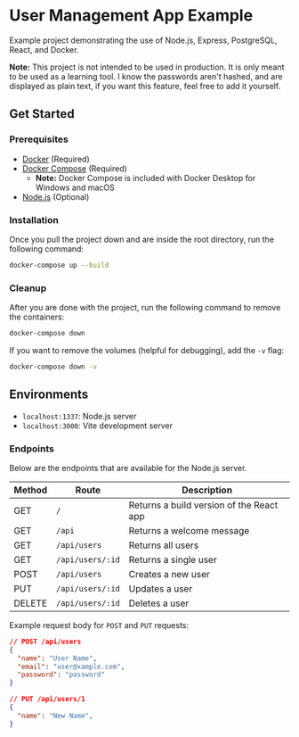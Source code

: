 # User Management App Example

Example project demonstrating the use of Node.js, Express, PostgreSQL, React, and Docker.

**Note:** This project is not intended to be used in production. It is only meant to be used as a learning tool. I know the passwords aren't hashed, and are displayed as plain text, if you want this feature, feel free to add it yourself.

## Get Started

### Prerequisites

- [Docker](https://www.docker.com/get-started) (Required)
- [Docker Compose](https://docs.docker.com/compose/install/) (Required)
  - **Note:** Docker Compose is included with Docker Desktop for Windows and macOS
- [Node.js](https://nodejs.org/en/) (Optional)

### Installation

Once you pull the project down and are inside the root directory, run the following command:

```sh
docker-compose up --build
```

### Cleanup

After you are done with the project, run the following command to remove the containers:

```sh
docker-compose down
```

If you want to remove the volumes (helpful for debugging), add the `-v` flag:

```sh
docker-compose down -v
```

## Environments

- `localhost:1337`: Node.js server
- `localhost:3000`: Vite development server

### Endpoints

Below are the endpoints that are available for the Node.js server.

| Method | Route | Description |
| ------ | ----- | ----------- |
| GET    | `/` | Returns a build version of the React app |
| GET    | `/api` | Returns a welcome message |
| GET    | `/api/users` | Returns all users |
| GET    | `/api/users/:id` | Returns a single user |
| POST   | `/api/users` | Creates a new user |
| PUT    | `/api/users/:id` | Updates a user |
| DELETE | `/api/users/:id` | Deletes a user |

Example request body for `POST` and `PUT` requests:

```json
// POST /api/users
{
  "name": "User Name",
  "email": "user@xample.com",
  "password": "password"
}
```

```json
// PUT /api/users/1
{
  "name": "New Name",
}
``````
